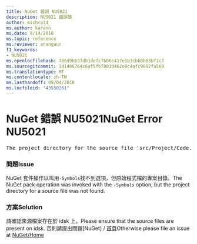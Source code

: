 ```yaml
---
title: NuGet 錯誤 NU5021
description: NU5021 錯誤碼
author: mishra14
ms.author: karann
ms.date: 8/14/2018
ms.topic: reference
ms.reviewer: anangaur
f1_keywords:
- NU5021
ms.openlocfilehash: 786d9bb37db1de7c7b06c417e1b3cbb0b03bf1c7
ms.sourcegitcommit: 1d1406764c6af5fb7801d462e0c4afc9092fa569
ms.translationtype: MT
ms.contentlocale: zh-TW
ms.lasthandoff: 09/04/2018
ms.locfileid: "43550261"
---
```

# <a name="nuget-error-nu5021"></a><span data-ttu-id="117ee-103">NuGet 錯誤 NU5021</span><span class="sxs-lookup"><span data-stu-id="117ee-103">NuGet Error NU5021</span></span>
<pre>The project directory for the source file 'src/Project/Code.cs' could not be found.</pre>

### <a name="issue"></a><span data-ttu-id="117ee-104">問題</span><span class="sxs-lookup"><span data-stu-id="117ee-104">Issue</span></span>

<span data-ttu-id="117ee-105">NuGet 套件操作以叫用`-Symbols`找不到選項，但原始程式檔的專案目錄。</span><span class="sxs-lookup"><span data-stu-id="117ee-105">The NuGet pack operation was invoked with the `-Symbols` option, but the project directory for a source file was not found.</span></span>


### <a name="solution"></a><span data-ttu-id="117ee-106">方案</span><span class="sxs-lookup"><span data-stu-id="117ee-106">Solution</span></span>

<span data-ttu-id="117ee-107">請確認來源檔案存在於 idsk 上。</span><span class="sxs-lookup"><span data-stu-id="117ee-107">Please ensure that the source files are present on idsk.</span></span> <span data-ttu-id="117ee-108">否則請提出問題[NuGet] / [首頁](https://github.com/NuGet/Home/issues)</span><span class="sxs-lookup"><span data-stu-id="117ee-108">Otherwise please file an issue at [NuGet/Home](https://github.com/NuGet/Home/issues)</span></span>

